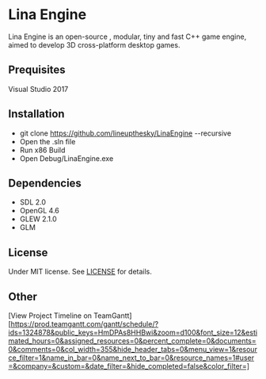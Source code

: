 # Lina Engine
Lina Engine is an open-source , modular, tiny and fast C++ game engine, aimed to develop 3D cross-platform desktop games.

## Prequisites
Visual Studio 2017

## Installation
- git clone https://github.com/lineupthesky/LinaEngine --recursive
- Open the .sln file
- Run x86 Build
- Open Debug/LinaEngine.exe

## Dependencies
- SDL 2.0
- OpenGL 4.6
- GLEW 2.1.0
- GLM

## License
Under MIT license. See [LICENSE](https://github.com/lineupthesky/LinaEngine/blob/master/LICENSE.md) for details.

## Other

[View Project Timeline on TeamGantt][https://prod.teamgantt.com/gantt/schedule/?ids=1324878&public_keys=HmDPAs8HHBwi&zoom=d100&font_size=12&estimated_hours=0&assigned_resources=0&percent_complete=0&documents=0&comments=0&col_width=355&hide_header_tabs=0&menu_view=1&resource_filter=1&name_in_bar=0&name_next_to_bar=0&resource_names=1#user=&company=&custom=&date_filter=&hide_completed=false&color_filter=]
